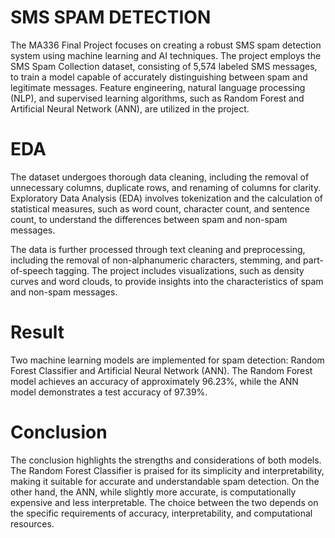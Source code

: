 # SMS SPAM DETECTION 
The MA336 Final Project focuses on creating a robust SMS spam detection system using machine learning and AI techniques. 
The project employs the SMS Spam Collection dataset, consisting of 5,574 labeled SMS messages, to train a model capable of accurately distinguishing between spam and legitimate messages. 
Feature engineering, natural language processing (NLP), and supervised learning algorithms, such as Random Forest and Artificial Neural Network (ANN), are utilized in the project.

# EDA
The dataset undergoes thorough data cleaning, including the removal of unnecessary columns, duplicate rows, and renaming of columns for clarity. Exploratory Data Analysis (EDA) involves tokenization and the calculation of statistical measures, such as word count, character count, and sentence count, to understand the differences between spam and non-spam messages.

The data is further processed through text cleaning and preprocessing, including the removal of non-alphanumeric characters, stemming, and part-of-speech tagging. 
The project includes visualizations, such as density curves and word clouds, to provide insights into the characteristics of spam and non-spam messages.
# Result
Two machine learning models are implemented for spam detection: Random Forest Classifier and Artificial Neural Network (ANN). 
The Random Forest model achieves an accuracy of approximately 96.23%, while the ANN model demonstrates a test accuracy of 97.39%.
# Conclusion
The conclusion highlights the strengths and considerations of both models. The Random Forest Classifier is praised for its simplicity and interpretability, making it suitable for accurate and understandable spam detection. 
On the other hand, the ANN, while slightly more accurate, is computationally expensive and less interpretable. 
The choice between the two depends on the specific requirements of accuracy, interpretability, and computational resources.

